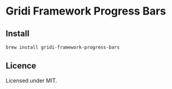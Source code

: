 # Gridi Framework Progress Bars

## Install
`brew install gridi-framework-progress-bars`

## Licence

Licensed under MIT.
